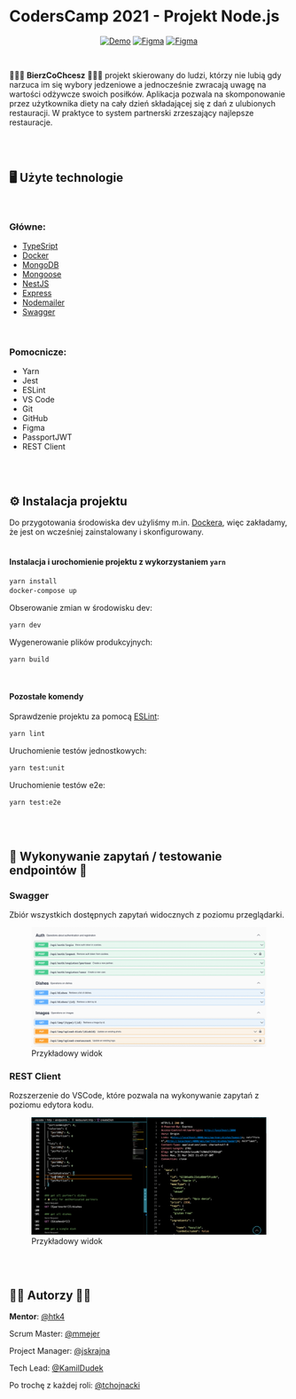 
# CodersCamp 2021 - Projekt Node.js

<div align="center">

[![Demo](https://img.shields.io/badge/-demo-green?logo=github)](https://www.figma.com/file/51gzaCTbilz6X9r0PZxmhX/Project.Fullstack?node-id=0%3A1)
[![Figma](https://img.shields.io/badge/-Figma-blueviolet?logo=figma)](https://www.figma.com/file/Cwxh4WHHLxBhhyxJQIgsI9/Project.Fullstack?node-id=10%3A13)
[![Figma](https://img.shields.io/badge/-figJam-violet?logo=figJam)](https://www.figma.com/file/51gzaCTbilz6X9r0PZxmhX/Project.Fullstack?node-id=0%3A1)
</div>

<br/>

<p>
🍲🍝🍜 <strong>BierzCoChcesz</strong> 🍲🍝🍜 projekt skierowany do ludzi, którzy nie lubią gdy narzuca im się wybory jedzeniowe a jednocześnie zwracają uwagę na wartości odżywcze swoich posiłków.
Aplikacja pozwala na skomponowanie przez użytkownika diety na cały dzień składającej się z dań z ulubionych restauracji. W praktyce to system partnerski zrzeszający najlepsze restauracje.</p>

<br/>
<br/>

## 🖥️ Użyte technologie
<br/>

### Główne:
 - [TypeSript](https://www.typescriptlang.org/docs/)
 - [Docker](https://docs.docker.com/get-docker/)
 - [MongoDB](https://www.mongodb.com/)
 - [Mongoose](https://mongoosejs.com/)
 - [NestJS](https://nestjs.com/)
 - [Express](https://expressjs.com/)
 - [Nodemailer](https://nodemailer.com/)
 - [Swagger](https://swagger.io/tools/swaggerhub/?&utm_medium=ppcg&utm_source=aw&utm_term=swagger&utm_content=511173019632&utm_campaign=SEM_SwaggerHub_PR_EMEA_ENG_EXT_Prospecting&awsearchcpc=1&gclid=CjwKCAjwxOCRBhA8EiwA0X8hiwxh7NHt37o-DaApRMBtiZ25QonxHVTKTew0Pa2SYAC6nDVzJnYD3xoCejMQAvD_BwE&gclsrc=aw.ds)

<br/>

### Pomocnicze:
- Yarn
- Jest
- ESLint
- VS Code
- Git
- GitHub
- Figma 
- PassportJWT
- REST Client
<br/>
<br/>

## ⚙️ Instalacja projektu
Do przygotowania środowiska dev użyliśmy m.in. [Dockera](https://docs.docker.com/get-docker/), więc zakładamy, że jest on wcześniej zainstalowany i skonfigurowany. 
<br/>
<br/>

#### Instalacja i urochomienie projektu z wykorzystaniem `yarn`

```bash
yarn install
docker-compose up
```

Obserowanie zmian w środowisku dev:
```bash
yarn dev
```

Wygenerowanie plików produkcyjnych:
```bash
yarn build
```
<br/>

#### Pozostałe komendy

Sprawdzenie projektu za pomocą [ESLint](https://eslint.org/):
```bash
yarn lint
```
Uruchomienie testów jednostkowych:
```bash
yarn test:unit
```
Uruchomienie testów e2e:
```bash
yarn test:e2e
```
<br/>
<br/>

## 📢 Wykonywanie zapytań / testowanie  endpointów 📣

### Swagger
Zbiór wszystkich dostępnych zapytań widocznych z poziomu przeglądarki.
<br/>
<figure>
    <img src="./docs/swagger.png" alt="">
    <figcaption>Przykładowy widok</figcaption>
</figure>

### REST Client
Rozszerzenie do VSCode, które pozwala na wykonywanie zapytań z poziomu edytora kodu.
<br/>
<figure>
    <img src="./docs/rest_client.png" alt="">
    <figcaption>Przykładowy widok</figcaption>
</figure>

<br/>
<br/>

## 👨‍💻 Autorzy 👩‍💻

**Mentor**: [@htk4](https://github.com/htk4)

Scrum Master: [@mmejer](https://github.com/mmejer)

Project Manager: [@jskrajna](https://github.com/jskrajna)

Tech Lead: [@KamilDudek](https://github.com/KamilDudek)

Po trochę z każdej roli: [@tchojnacki](https://github.com/tchojnacki)

